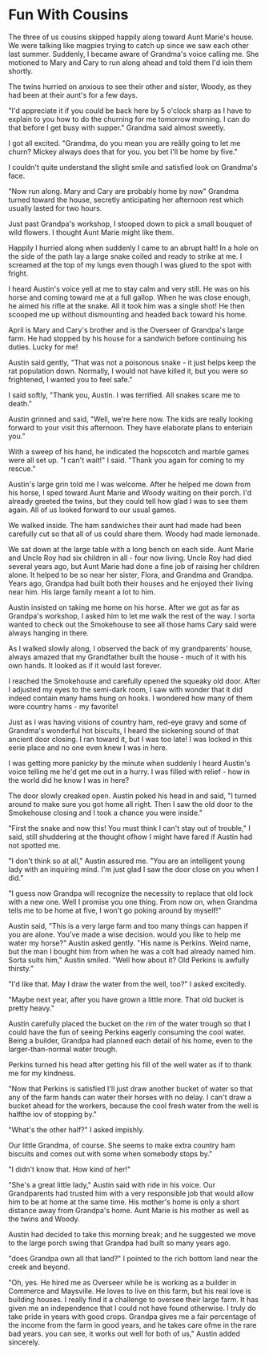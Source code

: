Fun With Cousins
================

The three of us cousins skipped happily along toward Aunt Marie's house. We were
talking like magpies trying to catch up since we saw each other last summer.
Suddenly, I became aware of Grandma's voice calling me. She motioned to Mary and Cary
to run along ahead and told them I'd ioin them shortly.

The twins hurried on anxious to see their other and sister, Woody, as they had been
at their aunt's for a few days.

"I'd appreciate it if you could be back here by 5 o'clock sharp as I have to explain
to you how to do the churning for me tomorrow morning. I can do that before I get
busy with supper." Grandma said almost sweetly.

I got all excited. "Grandma, do you mean you are reâlly going to let me churn? Mickey
always does that for you. you bet I'll be home by five."

I couldn't quite understand the slight smile and satisfied look on Grandma's face.

"Now run along. Mary and Cary are probably home by now" Grandma turned toward the
house, secretly anticipating her afternoon rest which usually lasted for two hours.

Just past Grandpa's workshop, I stooped down to pick a small bouquet of wild
flowers. I thought Aunt Marie might like them.

Happily I hurried along when suddenly I came to an abrupt halt! In a hole on the
side of the path lay a large snake coiled and ready to strike at me. I screamed at
the top of my lungs even though I was glued to the spot with fright.

I heard Austin's voice yell at me to stay calm and very still. He was on his
horse and coming toward me at a full gallop. When he was close enough, he aimed his
rifle at the snake. All it took him was a single shot! He then scooped me up without
dismounting and headed back toward his home.

April is Mary and Cary's brother and is the Overseer of Grandpa's large farm. He had
stopped by his house for a sandwich before continuing his duties. Lucky for me!

Austin said gently, "That was not a poisonous snake - it just helps keep the rat
population down. Normally, I would not have killed it, but you were so frightened, I
wanted you to feel safe."

I said softly, "Thank you, Austin. I was terrified. All snakes scare me to death."

Austin grinned and said, "Well, we're here now. The kids are really looking forward
to your visit this afternoon. They have elaborate plans to enteriain you."

With a sweep of his hand, he indicated the hopscotch and marble games were all set
up.  "I can't wait!" I said. "Thank you again for coming to my rescue."

Austin's large grin told me I was welcome. After he helped me down from his horse, I
sped toward Aunt Marie and Woody waiting on their porch. I'd already greeted the
twins, but they could tell how glad I was to see them again. All of us looked forward
to our usual games.

We walked inside. The ham sandwiches their aunt had made had been carefully cut so
that all of us could share them. Woody had made lemonade.

We sat down at the large table with a long bench on each side. Aunt Marie and Uncle
Roy had six children in all - four now living. Uncle Roy had died several years ago,
but Aunt Marie had done a fine job of raising her children alone. It helped to be so
near her sister, Flora, and Grandma and Grandpa. Years ago, Grandpa had built both
their houses and he enjoyed their living near him. His large family meant a lot to
him.

Austin insisted on taking me home on his horse. After we got as far as Grandpa's
workshop, I asked him to let me walk the rest of the way. I sorta wanted to check
out the Smokehouse to see all those hams Cary said were always hanging in there.

As I walked slowly along, I observed the back of my grandparents' house, always amazed
that my Grandfather built the house - much of it with his own hands. It looked as if
it would last forever.

I reached the Smokehouse and carefully opened the squeaky old door. After I adjusted
my eyes to the semi-dark room, I saw with wonder that it did indeed contain many hams
hung on hooks. I wondered how many of them were country hams - my favorite!

Just as I was having visions of country ham, red-eye gravy and some of Grandma's
wonderful hot biscuits, I heard the sickening sound of that ancient door closing. I
ran toward it, but I was too late! I was locked in this eerie place and no one even
knew I was in here.

I was getting more panicky by the minute when suddenly I heard Austin's voice telling
me he'd get me out in a hurry. I was filled with relief - how in the world did he
know I was in here?

The door slowly creaked open. Austin poked his head in and said, "I turned around to
make sure you got home all right. Then I saw the old door to the Smokehouse closing
and I took a chance you were inside."

"First the snake and now this! You must think I can't stay out of trouble," I said,
still shuddering at the thought ofhow I might have fared if Austin had not spotted me.

"I don't think so at all," Austin assured me. "You are an intelligent young lady
with an inquiring mind. I'm just glad I saw the door close on you when I did."

"I guess now Grandpa will recognize the necessity to replace that old lock with a new
one. Well I promise you one thing. From now on, when Grandma tells me to be home at
five, I won't go poking around by myself!"

Austin said, "This is a very large farm and too many things can happen if you are
alone. You've made a wise decision. would you like to help me water my horse?"
Austin asked gently. "His name is Perkins. Weird name, but the man I bought him from
when he was a colt had already named him. Sorta suits him," Austin smiled. "Well how
about it? Old Perkins is awfully thirsty."

"I'd like that. May I draw the water from the well, too?" I asked excitedly.

"Maybe next year, after you have grown a little more. That old bucket is pretty
heavy."

Austin carefully placed the bucket on the rim of the water trough so that I could
have the fun of seeing Perkins eagerly consuming the cool water. Being a builder,
Grandpa had planned each detail of his home, even to the larger-than-normal water
trough.

Perkins turned his head after getting his fill of the well water as if to thank me
for my kindness.

"Now that Perkins is satisfied I'll just draw another bucket of water so that any of the
farm hands can water their horses with no delay. I can't draw a bucket ahead for the
workers, because the cool fresh water from the well is halfthe iov of stopping by."

"What's the other half?" I asked impishly.

Our little Grandma, of course. She seems to make extra country ham biscuits and comes
out with some when somebody stops by."

"I didn't know that. How kind of her!"

"She's a great little lady," Austin said with ride in his voice. Our Grandparents had
trusted him with a very responsible job that would allow him to be at home at the
same time. His mother's home is only a short distance away from Grandpa's home. Aunt
Marie is his mother as well as the twins and Woody.

Austin had decided to take this morning break; and he suggested we move to the large
porch swing that Grandpa had built so many years ago.

"does Grandpa own all that land?" I pointed to the rich bottom land near the creek
and beyond.

"Oh, yes. He hired me as Overseer while he is working as a builder in Commerce and
Maysville. He loves to live on this farm, but his real love is building houses. I
really find it a challenge to oversee their large farm. It has given me an
independence that I could not have found otherwise. I truly do take pride in years
with good crops. Grandpa gives me a fair percentage of the income from the farm in
good years, and he takes care ofme in the rare bad years. you can see, it works out
well for both of us," Austin added sincerely.
